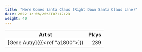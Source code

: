 ```yaml
---
title: "Here Comes Santa Claus (Right Down Santa Claus Lane)"
date: 2022-12-08/2022T07:17:23
weight: 40
---
```




 Artist | Plays 
----- | -----:
[Gene Autry]({{< ref "a1800">}}) | 239
